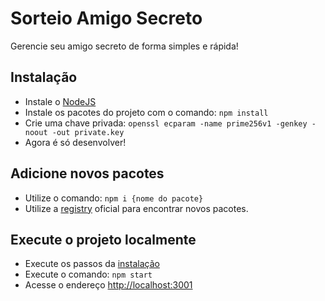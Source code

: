 # Sorteio Amigo Secreto

Gerencie seu amigo secreto de forma simples e rápida!

## Instalação

- Instale o [NodeJS](https://nodejs.org/en/)
- Instale os pacotes do projeto com o comando: `npm install`
- Crie uma chave privada: `openssl ecparam -name prime256v1 -genkey -noout -out private.key`
- Agora é só desenvolver!

## Adicione novos pacotes

- Utilize o comando: `npm i {nome do pacote}`
- Utilize a [registry](https://www.npmjs.com/) oficial para encontrar novos pacotes.

## Execute o projeto localmente

- Execute os passos da [instalação](#Instalação)
- Execute o comando: `npm start`
- Acesse o endereço [http://localhost:3001](http://localhost:3001)
